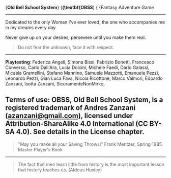 {**Old Bell School System**}   {**(\textbf{OBSS**)   { {Fantasy Adventure Game 

---

Dedicated to the only Woman I've ever loved, the one who accompanies me in my dreams every day

Never give up on your desires, persevere until you make them real.

> Do not fear the unknown, face it with respect.
---

**Playtesting**: Federica Angeli, Simona Bissi, Fabrizio Bonetti, Francesco Converso, Carlo Dall'Ara, Lucia Dolcini, Michele Faedi, Dario Galassi, Micaela Gramellini, Stefano Mannino, Samuele Mazzotti, Emanuele Pezzi, Leonardo Pezzi, Gian Luca Fava, Nicola Ricottone, Marco Valmori, Edoardo Zanzani, Isotta Zanzani, SicuramenteNonMirko,

**Terms of use**: OBSS, Old Bell School System, is a registered trademark of Andres Zanzani (azanzani@gmail.com), licensed under Attribution-ShareAlike 4.0 International (CC BY-SA 4.0). See details in the License chapter.
---

> "May you make all your Saving Throws!" Frank Mentzer, Spring 1985. Master Player's Book

---

> The fact that men learn little from history is the most important lesson that history teaches us. (Aldous Huxley)